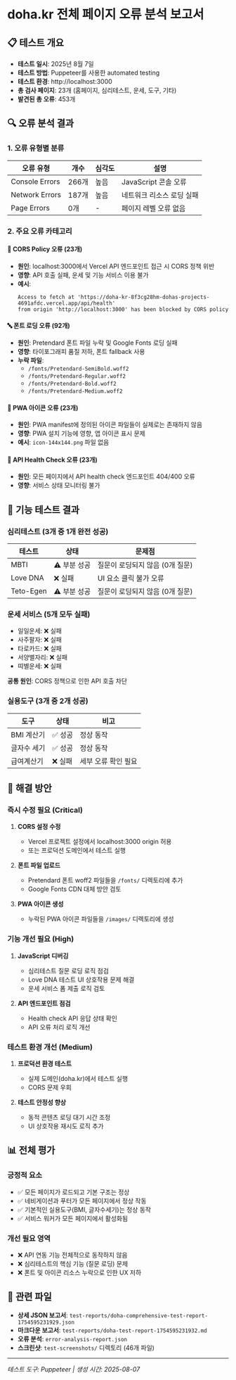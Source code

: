 # doha.kr 전체 페이지 오류 분석 보고서

## 📋 테스트 개요
- **테스트 일시**: 2025년 8월 7일
- **테스트 방법**: Puppeteer를 사용한 automated testing
- **테스트 환경**: http://localhost:3000
- **총 검사 페이지**: 23개 (홈페이지, 심리테스트, 운세, 도구, 기타)
- **발견된 총 오류**: 453개

## 🔍 오류 분석 결과

### 1. 오류 유형별 분류
| 오류 유형 | 개수 | 심각도 | 설명 |
|----------|------|--------|------|
| Console Errors | 266개 | 높음 | JavaScript 콘솔 오류 |
| Network Errors | 187개 | 높음 | 네트워크 리소스 로딩 실패 |
| Page Errors | 0개 | - | 페이지 레벨 오류 없음 |

### 2. 주요 오류 카테고리

#### 🚫 CORS Policy 오류 (23개)
- **원인**: localhost:3000에서 Vercel API 엔드포인트 접근 시 CORS 정책 위반
- **영향**: API 호출 실패, 운세 및 기능 서비스 이용 불가
- **예시**: 
  ```
  Access to fetch at 'https://doha-kr-8f3cg28hm-dohas-projects-4691afdc.vercel.app/api/health' 
  from origin 'http://localhost:3000' has been blocked by CORS policy
  ```

#### 🔤 폰트 로딩 오류 (92개)
- **원인**: Pretendard 폰트 파일 누락 및 Google Fonts 로딩 실패
- **영향**: 타이포그래피 품질 저하, 폰트 fallback 사용
- **누락 파일**:
  - `/fonts/Pretendard-SemiBold.woff2`
  - `/fonts/Pretendard-Regular.woff2`
  - `/fonts/Pretendard-Bold.woff2`
  - `/fonts/Pretendard-Medium.woff2`

#### 📱 PWA 아이콘 오류 (23개)
- **원인**: PWA manifest에 정의된 아이콘 파일들이 실제로는 존재하지 않음
- **영향**: PWA 설치 기능에 영향, 앱 아이콘 표시 문제
- **예시**: `icon-144x144.png` 파일 없음

#### 🔧 API Health Check 오류 (23개)
- **원인**: 모든 페이지에서 API health check 엔드포인트 404/400 오류
- **영향**: 서비스 상태 모니터링 불가

## 🧠 기능 테스트 결과

### 심리테스트 (3개 중 1개 완전 성공)
| 테스트 | 상태 | 문제점 |
|--------|------|--------|
| MBTI | ⚠️ 부분 성공 | 질문이 로딩되지 않음 (0개 질문) |
| Love DNA | ❌ 실패 | UI 요소 클릭 불가 오류 |
| Teto-Egen | ⚠️ 부분 성공 | 질문이 로딩되지 않음 (0개 질문) |

### 운세 서비스 (5개 모두 실패)
- 일일운세: ❌ 실패
- 사주팔자: ❌ 실패  
- 타로카드: ❌ 실패
- 서양별자리: ❌ 실패
- 띠별운세: ❌ 실패

**공통 원인**: CORS 정책으로 인한 API 호출 차단

### 실용도구 (3개 중 2개 성공)
| 도구 | 상태 | 비고 |
|------|------|------|
| BMI 계산기 | ✅ 성공 | 정상 동작 |
| 글자수 세기 | ✅ 성공 | 정상 동작 |
| 급여계산기 | ❌ 실패 | 세부 오류 확인 필요 |

## 🎯 해결 방안

### 즉시 수정 필요 (Critical)
1. **CORS 설정 수정**
   - Vercel 프로젝트 설정에서 localhost:3000 origin 허용
   - 또는 프로덕션 도메인에서 테스트 실행

2. **폰트 파일 업로드**
   - Pretendard 폰트 woff2 파일들을 `/fonts/` 디렉토리에 추가
   - Google Fonts CDN 대체 방안 검토

3. **PWA 아이콘 생성**
   - 누락된 PWA 아이콘 파일들을 `/images/` 디렉토리에 생성

### 기능 개선 필요 (High)
1. **JavaScript 디버깅**
   - 심리테스트 질문 로딩 로직 점검
   - Love DNA 테스트 UI 상호작용 문제 해결
   - 운세 서비스 폼 제출 로직 검토

2. **API 엔드포인트 점검**
   - Health check API 응답 상태 확인
   - API 오류 처리 로직 개선

### 테스트 환경 개선 (Medium)
1. **프로덕션 환경 테스트**
   - 실제 도메인(doha.kr)에서 테스트 실행
   - CORS 문제 우회

2. **테스트 안정성 향상**
   - 동적 콘텐츠 로딩 대기 시간 조정
   - UI 상호작용 재시도 로직 추가

## 📊 전체 평가

### 긍정적 요소
- ✅ 모든 페이지가 로드되고 기본 구조는 정상
- ✅ 네비게이션과 푸터가 모든 페이지에서 정상 작동
- ✅ 기본적인 실용도구(BMI, 글자수세기)는 정상 동작
- ✅ 서비스 워커가 모든 페이지에서 활성화됨

### 개선 필요 영역
- ❌ API 연동 기능 전체적으로 동작하지 않음
- ❌ 심리테스트의 핵심 기능 (질문 로딩) 문제
- ❌ 폰트 및 아이콘 리소스 누락으로 인한 UX 저하

## 📁 관련 파일
- **상세 JSON 보고서**: `test-reports/doha-comprehensive-test-report-1754595231929.json`
- **마크다운 보고서**: `test-reports/doha-test-report-1754595231932.md`
- **오류 분석**: `error-analysis-report.json`
- **스크린샷**: `test-screenshots/` 디렉토리 (46개 파일)

---
*테스트 도구: Puppeteer | 생성 시간: 2025-08-07*